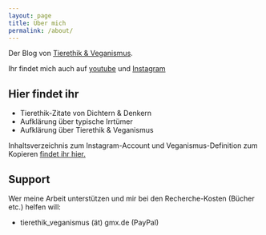 ```yaml
---
layout: page
title: Über mich
permalink: /about/
---
```


Der Blog von [Tierethik & Veganismus](https://www.tierethik-veganismus.de/).

Ihr findet mich auch auf [youtube](https://www.youtube.com/c/TierethikundVeganismus) und [Instagram](https://www.instagram.com/tierethik_veganismus/)

## Hier findet ihr

- Tierethik-Zitate von Dichtern & Denkern 
- Aufklärung über typische Irrtümer 
- Aufklärung über Tierethik & Veganismus

Inhaltsverzeichnis zum Instagram-Account und Veganismus-Definition zum Kopieren [findet ihr hier.](/IG-Verzeichnis)

## Support

Wer meine Arbeit unterstützen und mir bei den Recherche-Kosten (Bücher etc.) helfen will:  
 * tierethik\_veganismus (ät) gmx.de (PayPal)
